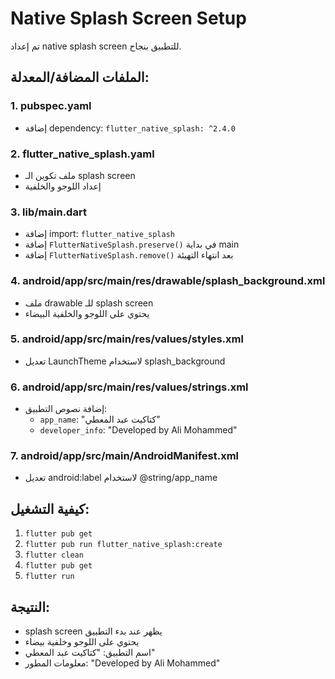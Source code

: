 # Native Splash Screen Setup

تم إعداد native splash screen للتطبيق بنجاح.

## الملفات المضافة/المعدلة:

### 1. pubspec.yaml
- إضافة dependency: `flutter_native_splash: ^2.4.0`

### 2. flutter_native_splash.yaml
- ملف تكوين الـ splash screen
- إعداد اللوجو والخلفية

### 3. lib/main.dart
- إضافة import: `flutter_native_splash`
- إضافة `FlutterNativeSplash.preserve()` في بداية main
- إضافة `FlutterNativeSplash.remove()` بعد انتهاء التهيئة

### 4. android/app/src/main/res/drawable/splash_background.xml
- ملف drawable للـ splash screen
- يحتوي على اللوجو والخلفية البيضاء

### 5. android/app/src/main/res/values/styles.xml
- تعديل LaunchTheme لاستخدام splash_background

### 6. android/app/src/main/res/values/strings.xml
- إضافة نصوص التطبيق:
  - `app_name`: "كتاكيت عبد المعطي"
  - `developer_info`: "Developed by Ali Mohammed"

### 7. android/app/src/main/AndroidManifest.xml
- تعديل android:label لاستخدام @string/app_name

## كيفية التشغيل:

1. `flutter pub get`
2. `flutter pub run flutter_native_splash:create`
3. `flutter clean`
4. `flutter pub get`
5. `flutter run`

## النتيجة:
- splash screen يظهر عند بدء التطبيق
- يحتوي على اللوجو وخلفية بيضاء
- اسم التطبيق: "كتاكيت عبد المعطي"
- معلومات المطور: "Developed by Ali Mohammed" 